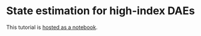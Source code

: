# State estimation for high-index DAEs
This tutorial is [hosted as a notebook](https://juliahub.com/ui/Notebooks/fredrik-carlson2/controlsystems/dae_stateest.jl).